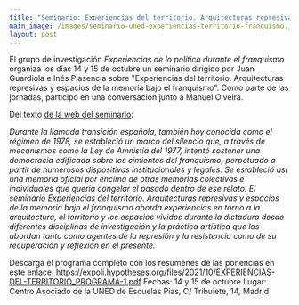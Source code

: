 ```yaml
---
title: "Seminario: Experiencias del territorio. Arquitecturas represivas y espacios de la memoria bajo el franquismo"
main_image: /images/seminario-uned-experiencias-territorio-franquismo.jpg
layout: post
---
```


El grupo de investigación *Experiencias de lo político durante el franquismo* organiza los días 14 y 15 de octubre un seminario dirigido por Juan Guardiola e Inés Plasencia sobre "Experiencias del territorio. Arquitecturas represivas y espacios de la memoria bajo el franquismo". Como parte de las jornadas, participo en una conversación junto a Manuel Olveira. 

Del texto <a href="https://expoli.hypotheses.org/2421">de la web del seminario</a>: 

*Durante la llamada transición española, también hoy conocida como el régimen de 1978, se estableció un marco del silencio que, a través de mecanismos como la Ley de Amnistía del 1977, intentó sostener una democracia edificada sobre los cimientos del franquismo, perpetuado a partir de numerosos dispositivos institucionales y legales. Se estableció así una memoria oficial por encima de otras memorias colectivas e individuales que quería congelar el pasado dentro de ese relato. El seminario Experiencias del territorio. Arquitecturas represivas y espacios de la memoria bajo el franquismo aborda experiencias en torno a la arquitectura, el territorio y los espacios vividos durante la dictadura desde diferentes disciplinas de investigación y la práctica artística que los abordan tanto como agentes de la represión y la resistencia como de su recuperación y reflexión en el presente.*

Descarga el programa completo con los resúmenes de las ponencias en este enlace: <a href="https://expoli.hypotheses.org/files/2021/10/EXPERIENCIAS-DEL-TERRITORIO_PROGRAMA-1.pdf">https://expoli.hypotheses.org/files/2021/10/EXPERIENCIAS-DEL-TERRITORIO_PROGRAMA-1.pdf</a>
Fechas: 14 y 15 de octubre
Lugar: Centro Asociado de la UNED de Escuelas Pías, C/ Tribulete, 14, Madrid